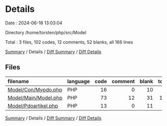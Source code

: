 # Details

Date : 2024-06-18 13:03:04

Directory /home/torsten/php/src/Model

Total : 3 files,  102 codes, 12 comments, 52 blanks, all 166 lines

[Summary](results.md) / Details / [Diff Summary](diff.md) / [Diff Details](diff-details.md)

## Files
| filename | language | code | comment | blank | total |
| :--- | :--- | ---: | ---: | ---: | ---: |
| [Model/Con/Mypdo.php](/Model/Con/Mypdo.php) | PHP | 16 | 0 | 10 | 26 |
| [Model/Main/Model.php](/Model/Main/Model.php) | PHP | 73 | 12 | 31 | 116 |
| [Model/Pdoartikel.php](/Model/Pdoartikel.php) | PHP | 13 | 0 | 11 | 24 |

[Summary](results.md) / Details / [Diff Summary](diff.md) / [Diff Details](diff-details.md)